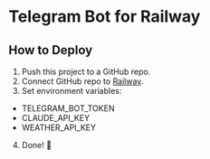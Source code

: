 
# Telegram Bot for Railway

## How to Deploy

1. Push this project to a GitHub repo.
2. Connect GitHub repo to [Railway](https://railway.app/).
3. Set environment variables:

- TELEGRAM_BOT_TOKEN
- CLAUDE_API_KEY
- WEATHER_API_KEY

4. Done! 🚀

